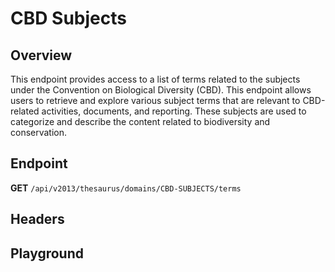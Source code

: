 <script setup>
import SwaggerUI from "@/swagger/view/SwaggerUI.vue"
import swaggerJson from "@/swagger/json/thesaurus/authority/cbd-subjects.json";

const swaggerSpecs = [
  { json:swaggerJson, protected: false },
]
</script>

# CBD Subjects

## Overview

This endpoint provides access to a list of terms related to the subjects under the Convention on Biological Diversity (CBD). This endpoint allows users to retrieve and explore various subject terms that are relevant to CBD-related activities, documents, and reporting. These subjects are used to categorize and describe the content related to biodiversity and conservation.


## Endpoint

**GET** `/api/v2013/thesaurus/domains/CBD-SUBJECTS/terms`

## Headers
<!--@include: @/../components/common/header/accept.md-->

## Playground

<SwaggerUI :swaggerSpecs="swaggerSpecs" />